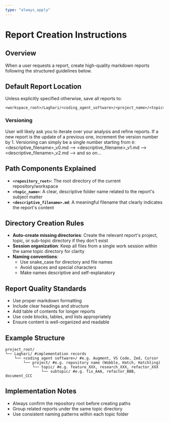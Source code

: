 ```yaml
---
type: "always_apply"
---
```


# Report Creation Instructions

## Overview
When a user requests a report, create high-quality markdown reports following the structured guidelines below.

## Default Report Location
Unless explicitly specified otherwise, save all reports to:
```
<workspace_root>/Laghari/<coding_agent_software>/<project_name>/<topic>/<sub_topic>/<descriptive_filename>_v<version>.md
```

### Versioning
User will likely ask you to iterate over your analysis and refine reports. If a new report is the update of a previous one, increment the version number by 1.
Versioning can simply be a single number starting from `0`: <descriptive_filename>_v0.md --> <descriptive_filename>_v1.md --> <descriptive_filename>_v2.md --> and so on...

## Path Components Explained
- **`<repository_root>`**: The root directory of the current repository/workspace
- **`<topic_name>`**: A clear, descriptive folder name related to the report's subject matter
- **`<descriptive_filename>.md`**: A meaningful filename that clearly indicates the report's content

## Directory Creation Rules
- **Auto-create missing directories**: Create the relevant report's project, topic, or sub-topic directory if they don't exist
- **Session organization**: Keep all files from a single work session within the same topic directory for clarity
- **Naming conventions**: 
  - Use snake_case for directory and file names
  - Avoid spaces and special characters
  - Make names descriptive and self-explanatory

## Report Quality Standards
- Use proper markdown formatting
- Include clear headings and structure
- Add table of contents for longer reports
- Use code blocks, tables, and lists appropriately
- Ensure content is well-organized and readable

## Example Structure
```
project_root/
└── Laghari/ #implementation records
    └── <coding agent software>/ #e.g. Augment, VS Code, Zed, Cursor
        └── project/ #e.g. repository name (Wobble, Hatch, Hatchling)
            └── topic/ #e.g. feature_XXX, research_XXX, refactor_XXX
                └── subtopic/ #e.g. fix_AAA, refactor_BBB, document_CCC
```

## Implementation Notes
- Always confirm the repository root before creating paths
- Group related reports under the same topic directory
- Use consistent naming patterns within each topic folder